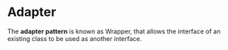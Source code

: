 # Adapter

The __adapter pattern__ is known as Wrapper, that allows the interface of an existing class to be used as another interface. 